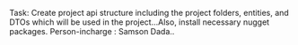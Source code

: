 Task: Create project api structure including the project folders, entities, and DTOs which will be used in the project...Also, install necessary nugget packages.
Person-incharge : Samson Dada..

